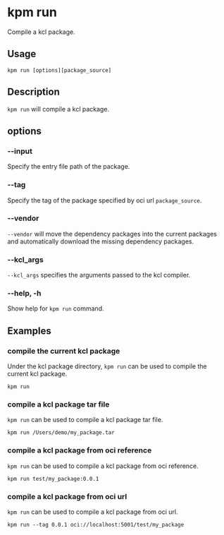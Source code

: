 # kpm run

Compile a kcl package.

## Usage

```shell
kpm run [options][package_source]
```

## Description

`kpm run` will compile a kcl package.

## options

### --input

Specify the entry file path of the package.

### --tag

Specify the tag of the package specified by oci url `package_source`.

### --vendor

`--vendor` will move the dependency packages into the current packages and automatically download the missing dependency packages.

### --kcl_args

`--kcl_args` specifies the arguments passed to the kcl compiler.

### --help, -h

Show help for `kpm run` command.

## Examples

### compile the current kcl package

Under the kcl package directory, `kpm run` can be used to compile the current kcl package.

```shell
kpm run
```

### compile a kcl package tar file

`kpm run` can be used to compile a kcl package tar file.

```shell
kpm run /Users/demo/my_package.tar
```

### compile a kcl package from oci reference

`kpm run` can be used to compile a kcl package from oci reference.

```shell
kpm run test/my_package:0.0.1
```

### compile a kcl package from oci url

`kpm run` can be used to compile a kcl package from oci url.

```shell
kpm run --tag 0.0.1 oci://localhost:5001/test/my_package
```
